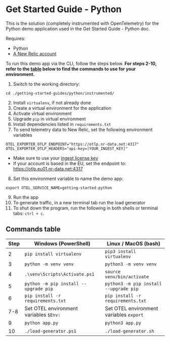 # Get Started Guide - Python

This is the solution (completely instrumented with OpenTelemetry) for the Python demo application used in the Get Started Guide - Python doc. 

Requires: 
* Python
* [A New Relic account](https://one.newrelic.com/)

To run this demo app via the CLI, follow the steps below. **For steps 2-10, refer to the [table](#commands-table) below to find the commands to use for your environment.** 

1. Switch to the working directory: 
```shell
cd ./getting-started-guides/python/instrumented/
```
2. Install `virtualenv`, if not already done
3. Create a virtual environment for the application
4. Activate virtual environment
5. Upgrade `pip` in virtual environment
6. Install dependencies listed in `requirements.txt` 
7. To send telemetry data to New Relic, set the following environment variables
```shell
OTEL_EXPORTER_OTLP_ENDPOINT="https://otlp.nr-data.net:4317"
OTEL_EXPORTER_OTLP_HEADERS="api-key=[YOUR_INGEST_KEY]"
```
* Make sure to use your [ingest license key](https://docs.newrelic.com/docs/apis/intro-apis/new-relic-api-keys/#license-key)
* If your account is based in the EU, set the endpoint to: https://otlp.eu01.nr-data.net:4317
8. Set this environment variable to name the demo app:
```shell
export OTEL_SERVICE_NAME=getting-started-python
```
9. Run the app
10. To generate traffic, in a new terminal tab run the load generator
11. To shut down the program, run the following in both shells or terminal tabs: `ctrl + c`. 

## Commands table

| Step | Windows (PowerShell)                     | Linux / MacOS (bash)                      |
|------|------------------------------------------|-------------------------------------------|
| 2    | `pip install virtualenv`                 | `pip3 install virtualenv`                 |
| 3    | `python -m venv venv`                    | `python3 -m venv venv`                    |
| 4    | `.\venv\Scripts\Activate.ps1`            | `source venv/bin/activate`                |
| 5    | `python -m pip install --upgrade pip`    | `python3 -m pip install --upgrade pip`    |
| 6    | `pip install -r requirements.txt`        | `pip install -r requirements.txt`         |
| 7-8  | Set OTEL environment variables `$Env:`   | Set OTEL environment variables `export`   |
| 9    | `python app.py`                          | `python3 app.py`                          |
| 10   | `./load-generator.ps1`                   | `./load-generator.sh`                     |
